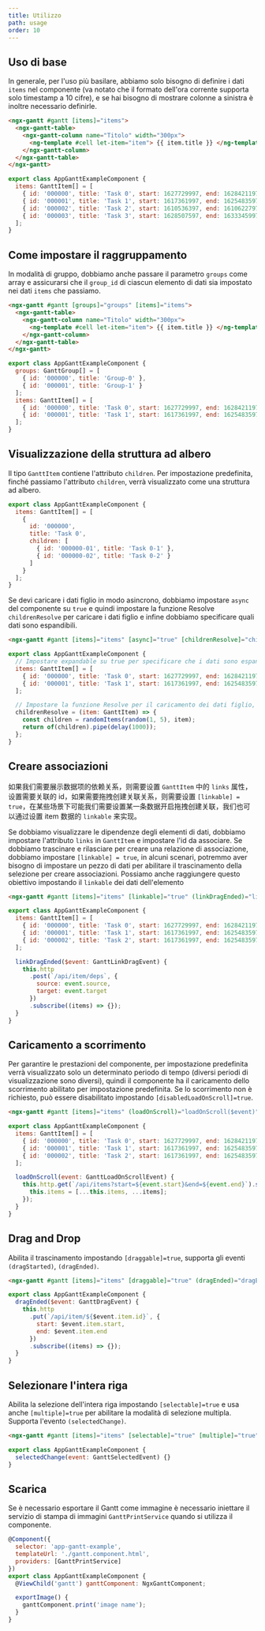 ```yaml
---
title: Utilizzo
path: usage
order: 10
---
```


## Uso di base

In generale, per l'uso più basilare, abbiamo solo bisogno di definire i dati `items` nel componente (va notato che il formato dell'ora corrente supporta solo timestamp a 10 cifre), e se hai bisogno di mostrare colonne a sinistra è inoltre necessario definirle.

```html
<ngx-gantt #gantt [items]="items">
  <ngx-gantt-table>
    <ngx-gantt-column name="Titolo" width="300px">
      <ng-template #cell let-item="item"> {{ item.title }} </ng-template>
    </ngx-gantt-column>
  </ngx-gantt-table>
</ngx-gantt>
```

```javascript
export class AppGanttExampleComponent {
  items: GanttItem[] = [
    { id: '000000', title: 'Task 0', start: 1627729997, end: 1628421197, expandable: true },
    { id: '000001', title: 'Task 1', start: 1617361997, end: 1625483597, links: ['000003', '000004', '000000'], expandable: true },
    { id: '000002', title: 'Task 2', start: 1610536397, end: 1610622797 },
    { id: '000003', title: 'Task 3', start: 1628507597, end: 1633345997, expandable: true }
  ];
}
```

## Come impostare il raggruppamento

In modalità di gruppo, dobbiamo anche passare il parametro `groups` come array e assicurarsi che il `group_id` di ciascun elemento di dati sia impostato nei dati `items` che passiamo.


```html
<ngx-gantt #gantt [groups]="groups" [items]="items">
  <ngx-gantt-table>
    <ngx-gantt-column name="Titolo" width="300px">
      <ng-template #cell let-item="item"> {{ item.title }} </ng-template>
    </ngx-gantt-column>
  </ngx-gantt-table>
</ngx-gantt>
```

```javascript
export class AppGanttExampleComponent {
  groups: GanttGroup[] = [
    { id: '000000', title: 'Group-0' },
    { id: '000001', title: 'Group-1' }
  ];
  items: GanttItem[] = [
    { id: '000000', title: 'Task 0', start: 1627729997, end: 1628421197, group_id: '000000' },
    { id: '000001', title: 'Task 1', start: 1617361997, end: 1625483597, group_id: '000001' }
  ];
}
```

## Visualizzazione della struttura ad albero

Il tipo `GanttItem` contiene l'attributo `children`. Per impostazione predefinita, finché passiamo l'attributo `children`, verrà visualizzato come una struttura ad albero.

```javascript
export class AppGanttExampleComponent {
  items: GanttItem[] = [
    {
      id: '000000',
      title: 'Task 0',
      children: [
        { id: '000000-01', title: 'Task 0-1' },
        { id: '000000-02', title: 'Task 0-2' }
      ]
    }
  ];
}
```
Se devi caricare i dati figlio in modo asincrono, dobbiamo impostare `async` del componente su `true` e quindi impostare la funzione Resolve `childrenResolve` per caricare i dati figlio e infine dobbiamo specificare quali dati sono espandibili.

```html
<ngx-gantt #gantt [items]="items" [async]="true" [childrenResolve]="childrenResolve"> ... </ngx-gantt>
```

```javascript
export class AppGanttExampleComponent {
  // Impostare expandable su true per specificare che i dati sono espandibili
  items: GanttItem[] = [
    { id: '000000', title: 'Task 0', start: 1627729997, end: 1628421197, expandable: true },
    { id: '000001', title: 'Task 1', start: 1617361997, end: 1625483597, expandable: true }
  ];

  // Impostare la funzione Resolve per il caricamento dei dati figlio, il valore restituito deve essere un oggetto osservabile Observable
  childrenResolve = (item: GanttItem) => {
    const children = randomItems(random(1, 5), item);
    return of(children).pipe(delay(1000));
  };
}
```

## Creare associazioni

如果我们需要展示数据项的依赖关系，则需要设置 `GanttItem` 中的 `links` 属性，设置需要关联的 id，如果需要拖拽创建关联关系，则需要设置 `[linkable] = true`，在某些场景下可能我们需要设置某一条数据开启拖拽创建关联，我们也可以通过设置 item 数据的 `linkable` 来实现。

Se dobbiamo visualizzare le dipendenze degli elementi di dati, dobbiamo impostare l'attributo `links` in `GanttItem` e impostare l'id da associare. Se dobbiamo trascinare e rilasciare per creare una relazione di associazione, dobbiamo impostare `[linkable] = true`, in alcuni scenari, potremmo aver bisogno di impostare un pezzo di dati per abilitare il trascinamento della selezione per creare associazioni. Possiamo anche raggiungere questo obiettivo impostando il `linkable` dei dati dell'elemento


```html
<ngx-gantt #gantt [items]="items" [linkable]="true" (linkDragEnded)="linkDragEnded($event)"> ... </ngx-gantt>
```

```javascript
export class AppGanttExampleComponent {
  items: GanttItem[] = [
    { id: '000000', title: 'Task 0', start: 1627729997, end: 1628421197, links: ['000001', '000002'] },
    { id: '000001', title: 'Task 1', start: 1617361997, end: 1625483597, links: ['000003'] },
    { id: '000002', title: 'Task 2', start: 1617361997, end: 1625483597, linkable: false }
  ];

  linkDragEnded($event: GanttLinkDragEvent) {
    this.http
      .post(`/api/item/deps`, {
        source: event.source,
        target: event.target
      })
      .subscribe((items) => {});
  }
}
```

## Caricamento a scorrimento

Per garantire le prestazioni del componente, per impostazione predefinita verrà visualizzato solo un determinato periodo di tempo (diversi periodi di visualizzazione sono diversi), quindi il componente ha il caricamento dello scorrimento abilitato per impostazione predefinita. Se lo scorrimento non è richiesto, può essere disabilitato impostando `[disabledLoadOnScroll]=true`.

```html
<ngx-gantt #gantt [items]="items" (loadOnScroll)="loadOnScroll($event)"> ... </ngx-gantt>
```

```javascript
export class AppGanttExampleComponent {
  items: GanttItem[] = [
    { id: '000000', title: 'Task 0', start: 1627729997, end: 1628421197 },
    { id: '000001', title: 'Task 1', start: 1617361997, end: 1625483597 },
    { id: '000002', title: 'Task 2', start: 1617361997, end: 1625483597 }
  ];

  loadOnScroll(event: GanttLoadOnScrollEvent) {
    this.http.get(`/api/items?start=${event.start}&end=${event.end}`).subscribe((items) => {
      this.items = [...this.items, ...items];
    });
  }
}
```

## Drag and Drop

Abilita il trascinamento impostando `[draggable]=true`, supporta gli eventi `(dragStarted)`, `(dragEnded)`.

```html
<ngx-gantt #gantt [items]="items" [draggable]="true" (dragEnded)="dragEnded($event)"> ... </ngx-gantt>
```

```javascript
export class AppGanttExampleComponent {
  dragEnded($event: GanttDragEvent) {
    this.http
      .put(`/api/item/${$event.item.id}`, {
        start: $event.item.start,
        end: $event.item.end
      })
      .subscribe((items) => {});
  }
}
```

## Selezionare l'intera riga

Abilita la selezione dell'intera riga impostando `[selectable]=true` e usa anche `[multiple]=true` per abilitare la modalità di selezione multipla. Supporta l'evento `(selectedChange)`.

```html
<ngx-gantt #gantt [items]="items" [selectable]="true" [multiple]="true" (selectedChange)="selectedChange($event)"> ... </ngx-gantt>
```

```javascript
export class AppGanttExampleComponent {
  selectedChange(event: GanttSelectedEvent) {}
}
```

## Scarica

Se è necessario esportare il Gantt come immagine è necessario iniettare il servizio di stampa di immagini `GanttPrintService` quando si utilizza il componente.

```javascript
@Component({
  selector: 'app-gantt-example',
  templateUrl: './gantt.component.html',
  providers: [GanttPrintService]
})
export class AppGanttExampleComponent {
  @ViewChild('gantt') ganttComponent: NgxGanttComponent;

  exportImage() {
    ganttComponent.print('image name');
  }
}
```
